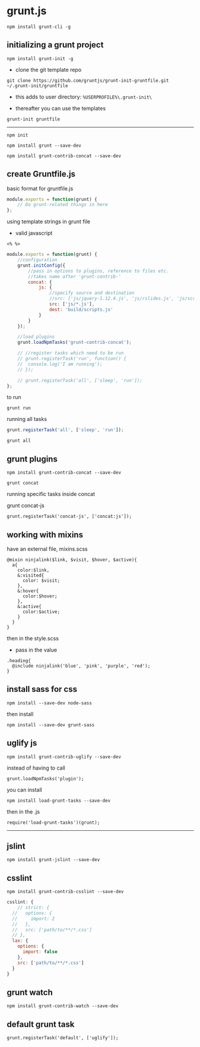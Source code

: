 # grunt.js

```
npm install grunt-cli -g
```

## initializing a grunt project

```
npm install grunt-init -g
```

- clone the git template repo

```
git clone https://github.com/gruntjs/grunt-init-gruntfile.git ~/.grunt-init/gruntfile
```

- this adds to user directory: `%USERPROFILE%\.grunt-init\`

- thereafter you can use the templates

```
grunt-init gruntfile
```

---

```
npm init
```

```
npm install grunt --save-dev
```

```
npm install grunt-contrib-concat --save-dev
```

## create Gruntfile.js

basic format for gruntfile.js

```js
module.exports = function(grunt) {
	// Do grunt-related things in here
};
```

using template strings in grunt file

- valid javascript

```
<% %>
```

```js
module.exports = function(grunt) {
	//configuration
	grunt.initConfig({
		//pass in options to plugins, reference to files etc.
		//takes name after 'grunt-contrib-'
		concat: {
			js: {
				//specify source and destination
				//src: ['js/jquery-1.12.4.js', 'js/rslides.js', 'js/scripts.js']
				src: ['js/*.js'],
				dest: 'build/scripts.js'
			}
		}
	});

	//load plugins
	grunt.loadNpmTasks('grunt-contrib-concat');

	// //register tasks which need to be run
	// grunt.registerTask('run', function() {
	// 	console.log('I am running');
	// });

	// grunt.registerTask('all', ['sleep', 'run']);
};
```

to run

```
grunt run
```

running all tasks

```js
grunt.registerTask('all', ['sleep', 'run']);
```

```
grunt all
```

## grunt plugins

```
npm install grunt-contrib-concat --save-dev
```

```
grunt concat
```

running specific tasks inside concat

grunt concat-js

```
grunt.registerTask('concat-js', ['concat:js']);
```

## working with mixins

have an external file, mixins.scss

```
@mixin ninjalink($link, $visit, $hover, $active){
  a{
    color:$link,
    &:visited{
      color: $visit;
    },
    &:hover{
      color:$hover;
    },
    &:active{
      color:$active;
    }
  }
}
```

then in the style.scss

- pass in the value

```
.heading{
  @include ninjalink('blue', 'pink', 'purple', 'red');
}
```

## install sass for css

```
npm install --save-dev node-sass
```

then install

```
npm install --save-dev grunt-sass
```

## uglify js

```
npm install grunt-contrib-uglify --save-dev
```

instead of having to call

```
grunt.loadNpmTasks('plugin');
```

you can install

```
npm install load-grunt-tasks --save-dev
```

then in the .js

```
require('load-grunt-tasks')(grunt);
```

---

## jslint

```
npm install grunt-jslint --save-dev
```

## csslint

```
npm install grunt-contrib-csslint --save-dev
```

```js
csslint: {
 	// strict: {
  //   options: {
  //     import: 2
  //   },
  //   src: ['path/to/**/*.css']
  // },
  lax: {
    options: {
      import: false
    },
    src: ['path/to/**/*.css']
  }
}
```

## grunt watch

```
npm install grunt-contrib-watch --save-dev
```

## default grunt task

```
grunt.registerTask('default', ['uglify']);
```
